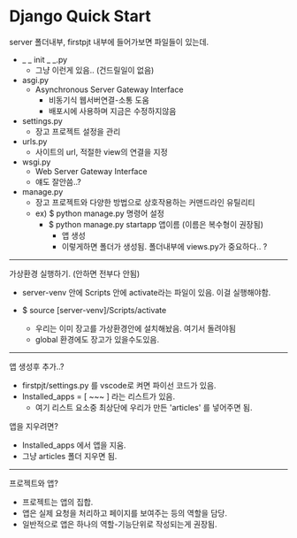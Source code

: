 # Django Quick Start

server 폴더내부, firstpjt 내부에 들어가보면 파일들이 있는데.

- _ _ init _ _.py
  - 그냥 이런게 있음.. (건드릴일이 없음)
- asgi.py 
  - Asynchronous Server Gateway Interface
    - 비동기식 웹서버연결-소통 도움
    - 배포시에 사용하며 지금은 수정하지않음
- settings.py
  - 장고 프로젝트 설정을 관리
- urls.py
  - 사이트의 url, 적절한 view의 연결을 지정
- wsgi.py
  - Web Server Gateway Interface
  - 얘도 잘안씀..?
- manage.py
  - 장고 프로젝트와 다양한 방법으로 상호작용하는 커맨드라인 유틸리티
  - ex) $ python manage.py 명령어 설정
    - $ python manage.py startapp 앱이름 (이름은 복수형이 권장됨)
      - 앱 생성
      - 이렇게하면 폴더가 생성됨. 폴더내부에 views.py가 중요하다.. ?



***

가상환경 실행하기. (안하면 전부다 안됨)

- server-venv 안에 Scripts 안에 activate라는 파일이 있음. 이걸 실행해야함.

- $ source [server-venv]/Scripts/activate

  - 우리는 이미 장고를 가상환경안에 설치해놨음. 여기서 돌려야됨
  - global 환경에도 장고가 있을수도있음.

  

***

앱 생성후 추가..? 

- firstpjt/settings.py 를 vscode로 켜면 파이선 코드가 있음.
- Installed_apps = [ ~~~ ] 라는 리스트가 있음.
  - 여기 리스트 요소중 최상단에 우리가 만든 'articles' 를 넣어주면 됨.



앱을 지우려면?

- Installed_apps 에서 앱을 지움.
- 그냥 articles 폴더 지우면 됨.



***

프로젝트와 앱?

- 프로젝트는 앱의 집합.
- 앱은 실제 요청을 처리하고 페이지를 보여주는 등의 역할을 담당.
- 일반적으로 앱은 하나의 역할-기능단위로 작성되는게 권장됨.